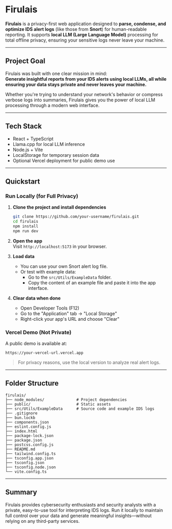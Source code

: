 # Firulais

**Firulais** is a privacy-first web application designed to **parse, condense, and optimize IDS alert logs** (like those from **Snort**) for human-readable reporting. It supports **local LLM (Large Language Model)** processing for total offline privacy, ensuring your sensitive logs never leave your machine.

---

## Project Goal

Firulais was built with one clear mission in mind:  
**Generate insightful reports from your IDS alerts using local LLMs, all while ensuring your data stays private and never leaves your machine.**


Whether you're trying to understand your network's behavior or compress verbose logs into summaries, Firulais gives you the power of local LLM processing through a modern web interface.

---

## Tech Stack

- React + TypeScript
- Llama.cpp for local LLM inference
- Node.js + Vite
- LocalStorage for temporary session data
- Optional Vercel deployment for public demo use

---

## Quickstart

### Run Locally (for Full Privacy)

1. **Clone the project and install dependencies**
   ```bash
   git clone https://github.com/your-username/firulais.git
   cd firulais
   npm install
   npm run dev
   ```

2. **Open the app**  
   Visit `http://localhost:5173` in your browser.

3. **Load data**
   - You can use your own Snort alert log file.
   - Or test with example data:
     - Go to the `src/Utils/ExampleData` folder.
     - Copy the content of an example file and paste it into the app interface.

4. **Clear data when done**
   - Open Developer Tools (F12)
   - Go to the "Application" tab → "Local Storage"
   - Right-click your app's URL and choose "Clear"

### Vercel Demo (Not Private)

A public demo is available at:

```
https://your-vercel-url.vercel.app
```

> For privacy reasons, use the local version to analyze real alert logs.

---

## Folder Structure

```
firulais/
├── node_modules/              # Project dependencies
├── public/                    # Static assets
├── src/Utils/ExampleData      # Source code and example IDS logs
├── .gitignore
├── bun.lockb
├── components.json
├── eslint.config.js
├── index.html
├── package-lock.json
├── package.json
├── postcss.config.js
├── README.md
├── tailwind.config.ts
├── tsconfig.app.json
├── tsconfig.json
├── tsconfig.node.json
└── vite.config.ts
```

---

## Summary

Firulais provides cybersecurity enthusiasts and security analysts with a private, easy-to-use tool for interpreting IDS logs. Run it locally to maintain full control over your data and generate meaningful insights—without relying on any third-party services.



